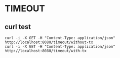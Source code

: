 # TIMEOUT

## curl test
    curl -i -X GET -H "Content-Type: application/json" http://localhost:8080/timeout/without-tx
    curl -i -X GET -H "Content-Type: application/json" http://localhost:8080/timeout/with-tx